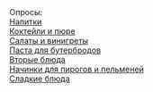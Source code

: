 <html>
  <head>
    <title>Опросы эко-кафе</title>
  </head>
  <body>
     Опросы:<br/>
     <a href="https://forms.gle/y18bf7h3zBpsvEiC6">Напитки</a><br/>
     <a href="https://forms.gle/8oq7SnekSJXmKAuD9">Коктейли и пюре</a><br/>
     <a href="https://forms.gle/qdZ2QzSqRLHHZBvv7">Салаты и винигреты</a><br/>
     <a href="https://forms.gle/28teU9Y98QxkRnwKA">Паста для бутербродов</a><br/>
     <a href="https://forms.gle/okXBTSvz1vNvCywSA">Вторые блюда</a><br/>
     <a href="https://forms.gle/97cgfFMRW2aiYGjZ7">Начинки для пирогов и пельменей</a><br/>
     <a href="https://forms.gle/Qhso3fhphvDGtQWv7">Сладкие блюда</a>
  </body>
</html>
